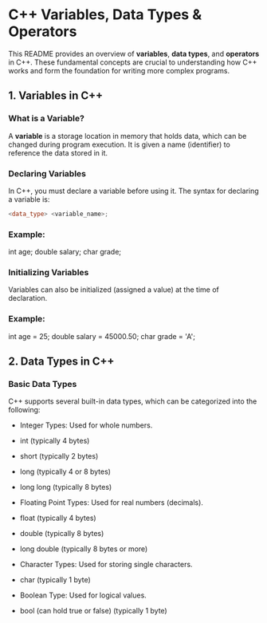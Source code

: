 # C++ Variables, Data Types & Operators

This README provides an overview of **variables**, **data types**, and **operators** in C++. These fundamental concepts are crucial to understanding how C++ works and form the foundation for writing more complex programs.

## 1. Variables in C++

### What is a Variable?
A **variable** is a storage location in memory that holds data, which can be changed during program execution. It is given a name (identifier) to reference the data stored in it.

### Declaring Variables
In C++, you must declare a variable before using it. The syntax for declaring a variable is:
```cpp
<data_type> <variable_name>;
```

### Example:
int age;
double salary;
char grade;

### Initializing Variables
Variables can also be initialized (assigned a value) at the time of declaration.

### Example:
int age = 25;
double salary = 45000.50;
char grade = 'A';

## 2. Data Types in C++

### Basic Data Types
C++ supports several built-in data types, which can be categorized into the following:

- Integer Types: Used for whole numbers.
- int (typically 4 bytes)
- short (typically 2 bytes)
- long (typically 4 or 8 bytes)
- long long (typically 8 bytes)

- Floating Point Types: Used for real numbers (decimals).
- float (typically 4 bytes)
- double (typically 8 bytes)
- long double (typically 8 bytes or more)

- Character Types: Used for storing single characters.
- char (typically 1 byte)

- Boolean Type: Used for logical values.
- bool (can hold true or false) (typically 1 byte)
